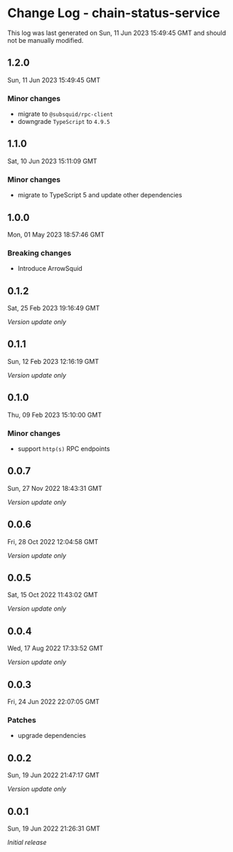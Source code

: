 # Change Log - chain-status-service

This log was last generated on Sun, 11 Jun 2023 15:49:45 GMT and should not be manually modified.

## 1.2.0
Sun, 11 Jun 2023 15:49:45 GMT

### Minor changes

- migrate to `@subsquid/rpc-client`
- downgrade `TypeScript` to `4.9.5`

## 1.1.0
Sat, 10 Jun 2023 15:11:09 GMT

### Minor changes

- migrate to TypeScript 5 and update other dependencies

## 1.0.0
Mon, 01 May 2023 18:57:46 GMT

### Breaking changes

- Introduce ArrowSquid

## 0.1.2
Sat, 25 Feb 2023 19:16:49 GMT

_Version update only_

## 0.1.1
Sun, 12 Feb 2023 12:16:19 GMT

_Version update only_

## 0.1.0
Thu, 09 Feb 2023 15:10:00 GMT

### Minor changes

- support `http(s)` RPC endpoints

## 0.0.7
Sun, 27 Nov 2022 18:43:31 GMT

_Version update only_

## 0.0.6
Fri, 28 Oct 2022 12:04:58 GMT

_Version update only_

## 0.0.5
Sat, 15 Oct 2022 11:43:02 GMT

_Version update only_

## 0.0.4
Wed, 17 Aug 2022 17:33:52 GMT

_Version update only_

## 0.0.3
Fri, 24 Jun 2022 22:07:05 GMT

### Patches

- upgrade dependencies

## 0.0.2
Sun, 19 Jun 2022 21:47:17 GMT

_Version update only_

## 0.0.1
Sun, 19 Jun 2022 21:26:31 GMT

_Initial release_

